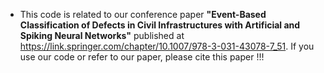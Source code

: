 * This code is related to our conference paper **"Event-Based Classification of Defects in Civil Infrastructures with Artificial and Spiking Neural Networks"** published at 
https://link.springer.com/chapter/10.1007/978-3-031-43078-7_51. If you use our code or refer to our paper, please cite this paper !!!
